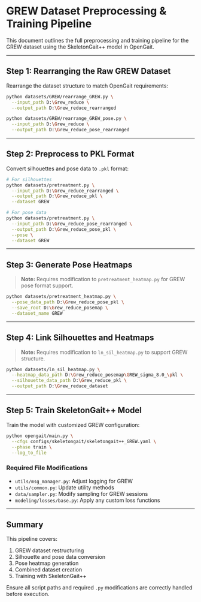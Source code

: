 # GREW Dataset Preprocessing & Training Pipeline

This document outlines the full preprocessing and training pipeline for the GREW dataset using the SkeletonGait++ model in OpenGait.

---

## Step 1: Rearranging the Raw GREW Dataset

Rearrange the dataset structure to match OpenGait requirements:

```bash
python datasets/GREW/rearrange_GREW.py \
  --input_path D:\Grew_reduce \
  --output_path D:\Grew_reduce_rearranged

python datasets/GREW/rearrange_GREW_pose.py \
  --input_path D:\Grew_reduce \
  --output_path D:\Grew_reduce_pose_rearranged
```

---

## Step 2: Preprocess to PKL Format

Convert silhouettes and pose data to `.pkl` format:

```bash
# For silhouettes
python datasets/pretreatment.py \
  --input_path D:\Grew_reduce_rearranged \
  --output_path D:\Grew_reduce_pkl \
  --dataset GREW

# For pose data
python datasets/pretreatment.py \
  --input_path D:\Grew_reduce_pose_rearranged \
  --output_path D:\Grew_reduce_pose_pkl \
  --pose \
  --dataset GREW
```

---

## Step 3: Generate Pose Heatmaps

> **Note:** Requires modification to `pretreatment_heatmap.py` for GREW pose format support.

```bash
python datasets/pretreatment_heatmap.py \
  --pose_data_path D:\Grew_reduce_pose_pkl \
  --save_root D:\Grew_reduce_posemap \
  --dataset_name GREW
```

---

## Step 4: Link Silhouettes and Heatmaps

> **Note:** Requires modification to `ln_sil_heatmap.py` to support GREW structure.

```bash
python datasets/ln_sil_heatmap.py \
  --heatmap_data_path D:\Grew_reduce_posemap\GREW_sigma_8.0_\pkl \
  --silhouette_data_path D:\Grew_reduce_pkl \
  --output_path D:\Grew_reduce_dataset
```

---

##  Step 5: Train SkeletonGait++ Model

Train the model with customized GREW configuration:

```bash
python opengait/main.py \
  --cfgs configs/skeletongait/skeletongait++_GREW.yaml \
  --phase train \
  --log_to_file
```

### Required File Modifications

* `utils/msg_manager.py`: Adjust logging for GREW
* `utils/common.py`: Update utility methods
* `data/sampler.py`: Modify sampling for GREW sessions
* `modeling/losses/base.py`: Apply any custom loss functions

---

## Summary

This pipeline covers:

1. GREW dataset restructuring
2. Silhouette and pose data conversion
3. Pose heatmap generation
4. Combined dataset creation
5. Training with SkeletonGait++

Ensure all script paths and required `.py` modifications are correctly handled before execution.
